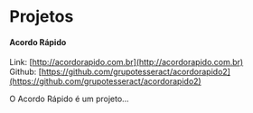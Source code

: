 # Projetos

#### Acordo Rápido

Link: [http://acordorapido.com.br](http://acordorapido.com.br)  
Github: [https://github.com/grupotesseract/acordorapido2](https://github.com/grupotesseract/acordorapido2)

O Acordo Rápido é um projeto...

